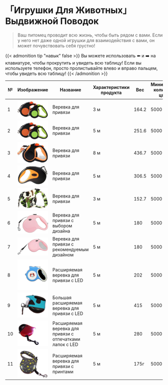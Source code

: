 # 「Игрушки Для Животных」Выдвижной Поводок

>Ваш питомец проводит всю жизнь, чтобы быть рядом с вами. Если у него нет даже одной игрушки для взаимодействия с вами, он может почувствовать себя грустно!

{{< admonition tip "навык" false >}}
Вы можете использовать ⬅️ и ➡️ на клавиатуре, чтобы прокрутить и увидеть всю таблицу! Если вы используете телефон, просто пролистывайте влево и вправо пальцем, чтобы увидеть всю таблицу!
{{< /admonition >}}

| № | Изображение | Название | Характеристики продукта | Вес | Минимальное количество цветов | Способ упаковки |
|---|-------------|----------|---------------------------|-----|-----------------------------|----------------|
| 1 |![Игрушки Для Животных」Выдвижной Поводок](/images/pet/7-1.webp)              | Веревка для привязи | 3 м | 164.2 | 5000 | Цветная коробка |
| 2 |![Игрушки Для Животных」Выдвижной Поводок](/images/pet/7-2.webp)              | Веревка для привязи | 5 м | 251.6 | 5000 | Цветная коробка |
| 3 |![Игрушки Для Животных」Выдвижной Поводок](/images/pet/7-3.webp)              | Веревка для привязи | 8 м | 436.7 | 5000 | Цветная коробка |
| 4 |![Игрушки Для Животных」Выдвижной Поводок](/images/pet/7-4.webp)              | Веревка для привязи | 5 м | 306.5 | 5000 | Цветная коробка |
| 5 |![Игрушки Для Животных」Выдвижной Поводок](/images/pet/7-5.webp)              | Веревка для привязи | 3 м | 152.7 | 5000 | Цветная коробка |
| 6 |![Игрушки Для Животных」Выдвижной Поводок](/images/pet/7-6.webp)              | Веревка для привязи с выбором дизайна | 5 м | 180 | 5000 | Пузырчатая упаковка |
| 7 |![Игрушки Для Животных」Выдвижной Поводок](/images/pet/7-7.webp)              | Веревка для привязи с рекомендуемым дизайном | 5 м | 180 | 5000 | Пузырчатая упаковка |
| 8 |![Игрушки Для Животных」Выдвижной Поводок](/images/pet/7-8.webp)              | Расширяемая веревка для привязи с LED | 5 м | 202 | 5000 | Пузырчатая упаковка |
| 9 |![Игрушки Для Животных」Выдвижной Поводок](/images/pet/7-9.webp)              | Большая расширяемая веревка для привязи с LED | 5 м | 415 | 5000 | Цветная коробка |
| 10 |![Игрушки Для Животных」Выдвижной Поводок](/images/pet/7-10.webp)              | Расширяемая веревка для привязи с отпечатками лапок с LED | 5 м | 280 | 5000 | Цветная коробка |
| 11 |![Игрушки Для Животных」Выдвижной Поводок](/images/pet/7-11.webp)              | Расширяемая веревка для привязи с принтами | 5 м | 175г | 5000 | Пузырчатая упаковка |

